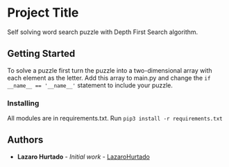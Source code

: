 # Project Title

Self solving word search puzzle with Depth First Search algorithm.

## Getting Started

To solve a puzzle first turn the puzzle into a two-dimensional array with each element as the letter. Add this array to main.py and change the `if __name__ == '__name__'` statement to include your puzzle.

### Installing

All modules are in requirements.txt.
Run `pip3 install -r requirements.txt`

## Authors

* **Lazaro Hurtado** - *Initial work* - [LazaroHurtado](https://github.com/LazaroHurtado)
